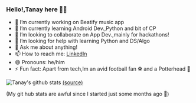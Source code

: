 ### Hello!,Tanay here 👋👋

<!--
**2tanayk/2tanayk** is a ✨ _special_ ✨ repository because its `README.md` (this file) appears on your GitHub profile.
-->
 - 🔭 I’m currently working on Beatify music app
 - 🌱 I’m currently learning Android Dev.,Python and bit of CP
 - 👯 I’m looking to collaborate on App Dev.,mainly for hackathons!
 - 🤔 I’m looking for help with learning Python and DS/Algo
 - 💬 Ask me about anything!
 - 📫 How to reach me: [LinkedIn](https://www.linkedin.com/in/tanay-kamath-69a65019a)
 - 😄 Pronouns: he/him
 - ⚡ Fun fact: Apart from tech,Im an avid football fan :soccer: and a Potterhead 🧙
 
 
 ![Tanay's github stats](https://github-readme-stats.vercel.app/api?username=2tanayk&show_icons=true)
 [(source)](https://github.com/anuraghazra/github-readme-stats)
 
 (My git hub stats are awful since I started just some months ago :see_no_evil:) 

